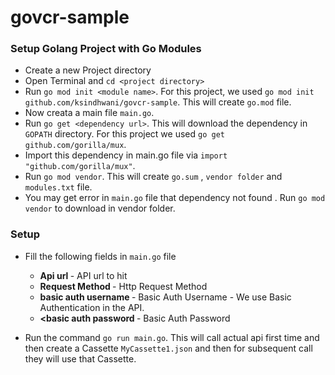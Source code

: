 # govcr-sample

<h3> Setup Golang Project with Go Modules </h3>

* Create a new Project directory
* Open Terminal and `cd <project directory>`
* Run `go mod init <module name>`. For this project, we used `go mod init github.com/ksindhwani/govcr-sample`. This will create `go.mod` file.
* Now creata a main file `main.go`.
* Run `go get <dependency url>`. This will download the dependency in `GOPATH` directory. For this project we used `go get github.com/gorilla/mux`.
* Import this dependency in main.go file via `import "github.com/gorilla/mux"`.
* Run `go mod vendor`. This will create `go.sum` , `vendor folder` and `modules.txt` file.
* You may get error in `main.go` file that dependency not found . Run `go mod vendor` to download in vendor folder.

<h3> Setup </h3>

* Fill the following fields in `main.go` file 
  * <b> Api url </b> - API url to hit 
  * <b> Request Method </b> - Http Request Method 
  * <b> basic auth username </b> - Basic Auth Username - We use Basic Authentication in the API.
  * <b> <basic auth password </b> - Basic Auth Password
  
* Run the command `go run main.go`. This will call actual api first time and then create a Cassette `MyCassette1.json` and then for subsequent call they will use that Cassette.
